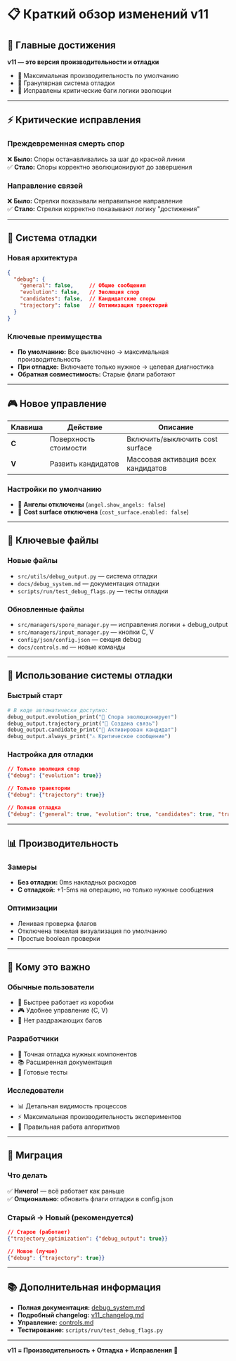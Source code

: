 # 📋 Краткий обзор изменений v11

## 🎯 Главные достижения

**v11 — это версия производительности и отладки**
- 🚀 Максимальная производительность по умолчанию
- 🔧 Гранулярная система отладки 
- 🐛 Исправлены критические баги логики эволюции

---

## ⚡ Критические исправления

### Преждевременная смерть спор
❌ **Было:** Споры останавливались за шаг до красной линии  
✅ **Стало:** Споры корректно эволюционируют до завершения

### Направление связей
❌ **Было:** Стрелки показывали неправильное направление  
✅ **Стало:** Стрелки корректно показывают логику "достижения"

---

## 🚀 Система отладки

### Новая архитектура
```json
{
  "debug": {
    "general": false,     // Общие сообщения
    "evolution": false,   // Эволюция спор 
    "candidates": false,  // Кандидатские споры
    "trajectory": false   // Оптимизация траекторий
  }
}
```

### Ключевые преимущества
- **По умолчанию:** Все выключено → максимальная производительность
- **При отладке:** Включаете только нужное → целевая диагностика
- **Обратная совместимость:** Старые флаги работают

---

## 🎮 Новое управление

| Клавиша | Действие | Описание |
|---------|----------|----------|
| **C** | Поверхность стоимости | Включить/выключить cost surface |
| **V** | Развить кандидатов | Массовая активация всех кандидатов |

### Настройки по умолчанию
- 🙈 **Ангелы отключены** (`angel.show_angels: false`)
- 🙈 **Cost surface отключена** (`cost_surface.enabled: false`)

---

## 📁 Ключевые файлы

### Новые файлы
- `src/utils/debug_output.py` — система отладки
- `docs/debug_system.md` — документация отладки
- `scripts/run/test_debug_flags.py` — тесты отладки

### Обновленные файлы
- `src/managers/spore_manager.py` — исправления логики + debug_output
- `src/managers/input_manager.py` — кнопки C, V
- `config/json/config.json` — секция debug
- `docs/controls.md` — новые команды

---

## 🔧 Использование системы отладки

### Быстрый старт
```python
# В коде автоматически доступно:
debug_output.evolution_print("🔄 Спора эволюционирует")
debug_output.trajectory_print("🔗 Создана связь") 
debug_output.candidate_print("🎯 Активирован кандидат")
debug_output.always_print("⚠️ Критическое сообщение")
```

### Настройка для отладки
```json
// Только эволюция спор
{"debug": {"evolution": true}}

// Только траектории  
{"debug": {"trajectory": true}}

// Полная отладка
{"debug": {"general": true, "evolution": true, "candidates": true, "trajectory": true}}
```

---

## 📊 Производительность

### Замеры
- **Без отладки:** 0ms накладных расходов
- **С отладкой:** +1-5ms на операцию, но только нужные сообщения

### Оптимизации
- Ленивая проверка флагов
- Отключена тяжелая визуализация по умолчанию
- Простые boolean проверки

---

## 🎯 Кому это важно

### Обычные пользователи
- 🚀 Быстрее работает из коробки
- 🎮 Удобнее управление (C, V)
- 🐛 Нет раздражающих багов

### Разработчики  
- 🔧 Точная отладка нужных компонентов
- 📚 Расширенная документация
- 🧪 Готовые тесты

### Исследователи
- 📊 Детальная видимость процессов
- ⚡ Максимальная производительность экспериментов
- 🎯 Правильная работа алгоритмов

---

## 🔄 Миграция

### Что делать
✅ **Ничего!** — всё работает как раньше  
✅ **Опционально:** обновить флаги отладки в config.json

### Старый → Новый (рекомендуется)
```json
// Старое (работает)
{"trajectory_optimization": {"debug_output": true}}

// Новое (лучше)  
{"debug": {"trajectory": true}}
```

---

## 📚 Дополнительная информация

- **Полная документация:** [debug_system.md](debug_system.md)
- **Подробный changelog:** [v11_changelog.md](../changes/v11_changelog.md)  
- **Управление:** [controls.md](controls.md)
- **Тестирование:** `scripts/run/test_debug_flags.py`

---

**v11 = Производительность + Отладка + Исправления** 🎉 